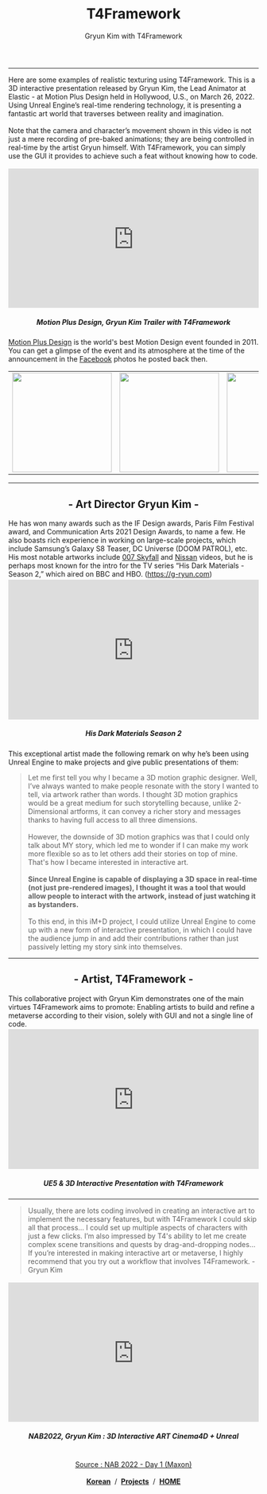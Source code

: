 ﻿---
layout: page
title: T4Framework
subtitle: Gryun Kim with T4Framework
---
<style>
	.embed-container {
		position: relative;
		padding-bottom: 56.25%;
		height: 0;
		overflow: hidden;
		max-width: 100%;
	}

	.embed-container iframe, .embed-container object, .embed-container embed {
		position: absolute;
		top: 1%;
		down: 1%;
		left: 0%;
		width: 100%;
		height: 100%;
	}

	table {
		border-spacing: 0;
	} 

</style>
<hr />

Here are some examples of realistic texturing using T4Framework. This is a 3D interactive presentation released by Gryun Kim, the Lead Animator at Elastic - at Motion Plus Design held in Hollywood, U.S., on March 26, 2022. Using Unreal Engine’s real-time rendering technology, it is presenting a fantastic art world that traverses between reality and imagination.<br /><br />
Note that the camera and character’s movement shown in this video is not just a mere recording of pre-baked animations; they are being controlled in real-time by the artist Gryun himself. With T4Framework, you can simply use the GUI it provides to achieve such a feat without knowing how to code.

<div class="embed-container"><iframe src="https://www.youtube.com/embed/IzFVjLMxbLc" frameborder="0" width="1280" height="720"></iframe></div>
<center><h5>Motion Plus Design, Gryun Kim Trailer with T4Framework</h5></center>

<a href="https://www.motion-plus-design.com/" target="_blank">Motion Plus Design</a> is the world's best Motion Design event founded in 2011. You can get a glimpse of the event and its atmosphere at the time of the announcement in the <a href="https://www.facebook.com/gryun.kim" target="_blank">Facebook</a> photos he posted back then.<br>

<table border=0>
	<tr>
		<td><a href="https://www.facebook.com/photo/?fbid=4468297356603551&set=pcb.4468302899936330" target="_blank"><img src="https://t4framework.com/img/gryun_1.jpg" width="200"></a></td>
		<td><a href="https://www.facebook.com/photo?fbid=4468297049936915&set=pcb.4468302899936330" target="_blank"><img src="https://t4framework.com/img/gryun_2.jpg" width="200"></a></td>
		<td><a href="https://www.facebook.com/photo?fbid=4468297413270212&set=pcb.4468302899936330" target="_blank"><img src="https://t4framework.com/img/gryun_3.jpg" width="200"></a></td>
		<td><a href="https://www.facebook.com/photo?fbid=4468297243270229&set=pcb.4468302899936330" target="_blank"><img src="https://t4framework.com/img/gryun_4.jpg" width="200"></a></td>
	</tr>
</table>

<hr />

<center><h2>- Art Director Gryun Kim -</h2></center>
He has won many awards such as the IF Design awards, Paris Film Festival award, and Communication Arts 2021 Design Awards, to name a few. He also boasts rich experience in working on large-scale projects, which include Samsung’s Galaxy S8 Teaser, DC Universe (DOOM PATROL), etc. 
His most notable artworks include <a href="https://g-ryun.com/homage-to-skyfall-title-sequence-making-of-gryun" target="_blank" >007 Skyfall</a> and <a href="https://g-ryun.com/nissan" target="_blank" >Nissan</a> videos, but he is perhaps most known for the intro for the TV series “His Dark Materials - Season 2,” which aired on BBC and HBO. (<a href="https://g-ryun.com/" target="_blank">https://g-ryun.com</a>)
<div class="embed-container"><iframe src="https://player.vimeo.com/video/479938466" frameborder="0" width="1280" height="720"></iframe></div>
<center><h5>His Dark Materials Season 2</h5></center>

This exceptional artist made the following remark on why he’s been using Unreal Engine to make projects and give public presentations of them: <br>

> Let me first tell you why I became a 3D motion graphic designer. Well, I’ve always wanted to make people resonate with the story I wanted to tell, via artwork rather than words. I thought 3D motion graphics would be a great medium for such storytelling because, unlike 2-Dimensional artforms, it can convey a richer story and messages thanks to having full access to all three dimensions.<br><br>
> However, the downside of 3D motion graphics was that I could only talk about MY story, which led me to wonder if I can make my work more flexible so as to let others add their stories on top of mine. That's how I became interested in interactive art.<br><br>
> <b>Since Unreal Engine is capable of displaying a 3D space in real-time (not just pre-rendered images), I thought it was a tool that would allow people to interact with the artwork, instead of just watching it as bystanders.</b><br><br>
> To this end, in this iM+D project, I could utilize Unreal Engine to come up with a new form of interactive presentation, in which I could have the audience jump in and add their contributions rather than just passively letting my story sink into themselves.</b>

<hr />

<center><h2>- Artist, T4Framework -</h2></center>
This collaborative project with Gryun Kim demonstrates one of the main virtues T4Framework aims to promote: Enabling artists to build and refine a metaverse according to their vision, solely with GUI and not a single line of code. 

<div class="embed-container"><iframe src="https://www.youtube.com/embed/Dc2hju0nxek" frameborder="0" width="1280" height="720"></iframe></div>
<center><h5>UE5 & 3D Interactive Presentation with T4Framework</h5></center>

<hr />

> Usually, there are lots coding involved in creating an interactive art to implement the necessary features, but with T4Framework I could skip all that process… I could set up multiple aspects of characters with just a few clicks. I’m also impressed by T4's ability to let me create complex scene transitions and quests by drag-and-dropping nodes… If you’re interested in making interactive art or metaverse, I highly recommend that you try out a workflow that involves T4Framework. - Gryun Kim

<div class="embed-container"><iframe src="https://www.youtube.com/embed/55wb65J153U" frameborder="0" width="1280" height="720"></iframe></div>
<center><h5>NAB2022, Gryun Kim : 3D Interactive ART Cinema4D + Unreal</h5><br>
<a href="https://www.youtube.com/watch?v=asH0fBKbSwk" target="_blank">Source : NAB 2022 - Day 1 (Maxon)</a><br><br></center>

<center><a href="https://t4framework.com/GryunKim/"><b>Korean</b></a> &nbsp;/&nbsp; <a href="https://t4framework.com/Projects_en/"><b>Projects</b></a> &nbsp;/&nbsp; <a href="https://t4framework.com/index_en/"><b>HOME</b></a></center>
